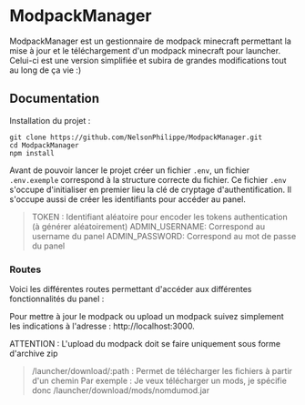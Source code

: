 # ModpackManager

ModpackManager est un gestionnaire de modpack minecraft permettant la mise à jour et le téléchargement d'un modpack minecraft pour launcher.
Celui-ci est une version simplifiée et subira de grandes modifications tout au long de ça vie :)

## Documentation

Installation du projet : 

```
git clone https://github.com/NelsonPhilippe/ModpackManager.git
cd ModpackManager
npm install
```
Avant de pouvoir lancer le projet créer un fichier `.env`, un fichier `.env.exemple` correspond à la structure correcte du fichier.
Ce fichier `.env` s'occupe d'initialiser en premier lieu la clé de cryptage d'authentification.
Il s'occupe aussi de créer les identifiants pour accéder au panel.

> TOKEN : Identifiant aléatoire pour encoder les tokens authentication (à générer aléatoirement)
> ADMIN_USERNAME: Correspond au username du panel
> ADMIN_PASSWORD: Correspond au mot de passe du panel

### Routes

Voici les différentes routes permettant d'accéder aux différentes fonctionnalités du panel : 

Pour mettre à jour le modpack ou upload un modpack suivez simplement les indications à l'adresse : http://localhost:3000.

ATTENTION : L'upload du modpack doit se faire uniquement sous forme d'archive zip

> /launcher/download/:path : Permet de télécharger les fichiers à partir d'un chemin
> Par exemple : 
> Je veux télécharger un mods, je spécifie donc /launcher/download/mods/nomdumod.jar